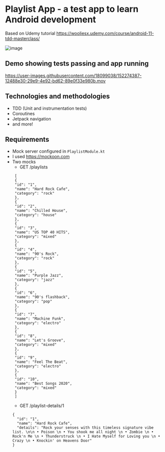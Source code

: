 # Playlist App - a test app to learn Android development

Based on Udemy tutorial https://wooliesx.udemy.com/course/android-11-tdd-masterclass/

![image](https://user-images.githubusercontent.com/18099038/152274765-5c5fabb1-7df5-4965-a193-310e6ff984e7.png)


## Demo showing tests passing and app running
https://user-images.githubusercontent.com/18099038/152274387-12488e30-29e9-4e92-bd62-89e0f33e980b.mov



## Technologies and methodologies

- TDD (Unit and instrumentation tests)
- Coroutines
- Jetpack navigation
- and more!

## Requirements
 - Mock server configured in `PlaylistModule.kt`
 - I used https://mockoon.com
 - Two mocks
    - GET /playlists
   ```
    [
    {
    "id": "1",
    "name": "Hard Rock Cafe",
    "category": "rock"
    },
    {
    "id": "2",
    "name": "Chilled House",
    "category": "house"
    },
    {
    "id": "3",
    "name": "US TOP 40 HITS",
    "category": "mixed"
    },
    {
    "id": "4",
    "name": "90's Rock",
    "category": "rock"
    },
    {
    "id": "5",
    "name": "Purple Jazz",
    "category": "jazz"
    },
    {
    "id": "6",
    "name": "90's flashback",
    "category": "pop"
    },
    {
    "id": "7",
    "name": "Machine Funk",
    "category": "electro"
    },
    {
    "id": "8",
    "name": "Let's Groove",
    "category": "mixed"
    },
    {
    "id": "9",
    "name": "Feel The Beat",
    "category": "electro"
    },
    {
    "id": "10",
    "name": "Best Songs 2020",
    "category": "mixed"
    }
    ]
    ```
    - GET /playlist-details/1
    ```
    {
      "id": "1",
      "name": "Hard Rock Cafe",
      "details": "Rock your senses with this timeless signature vibe list. \n\n • Poison \n • You shook me all night \n • Zombie \n • Rock'n Me \n • Thunderstruck \n • I Hate Myself for Loving you \n • Crazy \n • Knockin' on Heavens Door"
    }
    ```
